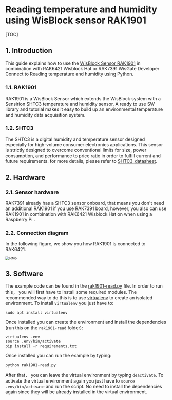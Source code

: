 # Reading temperature and humidity using WisBlock sensor RAK1901

[TOC]

## 1. Introduction

This guide explains how to use the [WisBlock Sensor RAK1901](https://docs.rakwireless.com/Product-Categories/WisBlock/RAK12015/Overview/) in combination with RAK6421 Wisblock Hat or RAK7391 WisGate Developer Connect to  Reading temperature and humidity using Python. 

### 1.1. RAK1901

RAK1901 is a WisBlock Sensor which extends the WisBlock system with a Sensirion SHTC3 temperature and humidity sensor. A ready to use SW library and tutorial makes it easy to build up an environmental temperature and humidity data acquisition system.

### 1.2. SHTC3

The SHTC3 is a digital humidity and temperature sensor  designed especially for high-volume consumer electronics  applications. This sensor is strictly designed to overcome  conventional limits for size, power consumption, and  performance to price ratio in order to fulfill current and  future requirements. for more details, please refer to [SHTC3_datasheet](https://www.mouser.com/datasheet/2/682/seri_s_a0003561073_1-2291167.pdf).

## 2. Hardware

### 2.1. Sensor hardware

RAK7391 already has a SHTC3 sensor onboard, that means you don't need an additional RAK1901 if you use RAK7391 board, however, you also can use RAK1901 in combination with RAK6421 Wisblock Hat on when using a Raspberry Pi .

### 2.2. Connection diagram

In the following figure, we show you how RAK1901 is connected to RAK6421.

<img src="assets/setup.png" alt="setup" style="zoom:67%;" /> 



## 3. Software

The example code can be found in the [rak1901-read.py](rak1901-read.py) file. In order to run this， you will first have to install some required modules. The recommended way to do this is to use [virtualenv](https://virtualenv.pypa.io/en/latest/) to create an isolated environment. To install `virtualenv` you just have to:

```
sudo apt install virtualenv
```

Once installed you can create the environment and install the dependencies (run this on the `rak1901-read` folder):

```
virtualenv .env
source .env/bin/activate
pip install -r requirements.txt
```

Once installed you can run the example by typing:

```
python rak1901-read.py
```

After that， you can leave the virtual environment by typing `deactivate`. To activate the virtual environment again you just have to `source .env/bin/activate` and run the script. No need to install the dependencies again since they will be already installed in the virtual environment.
